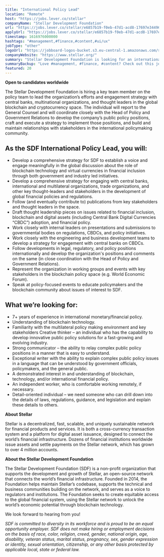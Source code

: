 ```yaml
---
title: "International Policy Lead"
location: "Remote"
host: "https://jobs.lever.co/stellar"
companyName: "Stellar Development Foundation"
url: "https://jobs.lever.co/stellar/e6857b19-f0eb-47d1-acd8-17697e344961"
applyUrl: "https://jobs.lever.co/stellar/e6857b19-f0eb-47d1-acd8-17697e344961/apply"
timestamp: 1616976000000
hashtags: "#management,#finance,#content,#ui/ux"
jobType: "other"
logoUrl: "https://jobboard-logos-bucket.s3.eu-central-1.amazonaws.com/stellar-development-foundation"
companyWebsite: "https://www.stellar.org/"
summary: "Stellar Development Foundation is looking for an international policy lead that has 7+ years of experience in international monetary/financial policy."
summaryBackup: "Love #management, #finance, #content? Check out this job post!"
featured: 20
---
```


**Open to candidates worldwide**

The Stellar Development Foundation is hiring a key team member on the policy team to lead the organization’s efforts and engagement strategy with central banks, multinational organizations, and thought leaders in the global blockchain and cryptocurrency space. The individual will report to the General Counsel and will coordinate closely with the Head of Policy and Government Relations to develop the company’s public policy positions, craft and execute a strategy to implement those positions, and build and maintain relationships with stakeholders in the international policymaking community. 

## As the SDF International Policy Lead, you will:

*   Develop a comprehensive strategy for SDF to establish a voice and engage meaningfully in the global discussion about the role of blockchain technology and virtual currencies in financial inclusion through both government and industry led initiatives.
*   Develop a comprehensive strategy for engaging with central banks, international and multilateral organizations, trade organizations, and other key thought-leaders and stakeholders in the development of global financial policies and regulations. 
*   Follow (and eventually contribute to) publications from key stakeholders and thought leaders in the space.
*   Draft thought leadership pieces on issues related to financial inclusion, blockchain and digital assets (including Central Bank Digital Currencies “CBDC”) adoption, and financial policy.     
*   Work closely with internal leaders on presentations and submissions to governmental bodies on regulations, CBDCs, and policy initiatives.
*   Work closely with the engineering and business development teams to develop a strategy for engagement with central banks on CBDCs. 
*   Follow developments in legal, regulatory, and policy positions internationally and develop the organization's positions and comments on the same (in close coordination with the Head of Policy and Government Relations).
*   Represent the organization in working groups and events with key stakeholders in the blockchain policy space (e.g. World Economic Forum).
*   Speak at policy-focused events to educate policymakers and the blockchain community about issues of interest to SDF.

## What we’re looking for:

*   7+ years of experience in international monetary/financial policy.
*   Understanding of blockchain technology.
*   Familiarity with the multilateral policy making environment and key stakeholders Creative thinker – an individual who has the capability to develop innovative public policy solutions for a fast-growing and evolving industry.
*   Strong communicator – the ability to relay complex public policy positions in a manner that is easy to understand.
*   Exceptional writer with the ability to explain complex public policy issues in a language that can be understood by government officials, policymakers, and the general public.
*   A demonstrated interest in and understanding of blockchain, technology, and/or international financial policy.
*   An independent worker, who is comfortable working remotely, if necessary.
*   Detail-oriented individual – we need someone who can drill down into the details of laws, regulations, guidance, and legislation and explain these details to others.

**About Stellar**

Stellar is a decentralized, fast, scalable, and uniquely sustainable network for financial products and services. It is both a cross-currency transaction system and a platform for digital asset issuance, designed to connect the world’s financial infrastructure. Dozens of financial institutions worldwide issue assets and settle payments on the Stellar network, which has grown to over 4 million accounts.   

**About the Stellar Development Foundation**

The Stellar Development Foundation (SDF) is a non-profit organization that supports the development and growth of Stellar, an open-source network that connects the world’s financial infrastructure. Founded in 2014, the Foundation helps maintain Stellar’s codebase, supports the technical and business communities building on the network, and serves as a voice to regulators and institutions. The Foundation seeks to create equitable access to the global financial system, using the Stellar network to unlock the world’s economic potential through blockchain technology.

We look forward to hearing from you!

_SDF is committed to diversity in its workforce and is proud to be an equal opportunity employer. SDF does not make hiring or employment decisions on the basis of race, color, religion, creed, gender, national origin, age, disability, veteran status, marital status, pregnancy, sex, gender expression or identity, sexual orientation, citizenship, or any other basis protected by applicable local, state or federal law._
